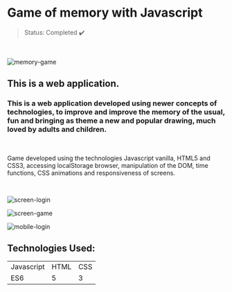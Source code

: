 <h1>Game of memory with Javascript</h1>

> Status: Completed ✔️

<br>

![memory-game](https://user-images.githubusercontent.com/63321040/179844188-0090fda1-c0b6-4e2b-a4eb-5185ca5683a4.png)

## This is a web application.

### This is a web application developed using newer concepts of technologies, to improve and improve the memory of the usual, fun and bringing as theme a new and popular drawing, much loved by adults and children.

<br>

<p>
    Game developed using the technologies Javascript vanilla, HTML5 and CSS3, accessing localStorage browser, manipulation of the DOM, time functions, CSS animations and     responsiveness of screens.
</p>

<br>

![screen-login](https://user-images.githubusercontent.com/63321040/179844684-46d53772-4232-4637-bad2-e01ad679613d.png)

![screen-game](https://user-images.githubusercontent.com/63321040/179844951-6892a21a-3963-4dd0-bba7-95a548a6bbcb.png)

![mobile-login](https://user-images.githubusercontent.com/63321040/179847658-fc218814-8cba-4505-9f6c-f2da9c459d89.png)

## Technologies Used:

<table>
    <tr>
        <td>Javascript</td>
        <td>HTML</td>
        <td>CSS</td>
    </tr>
    <tr>
        <td>ES6</td>
        <td>5</td>
        <td>3</td>
    </tr>
</table>
